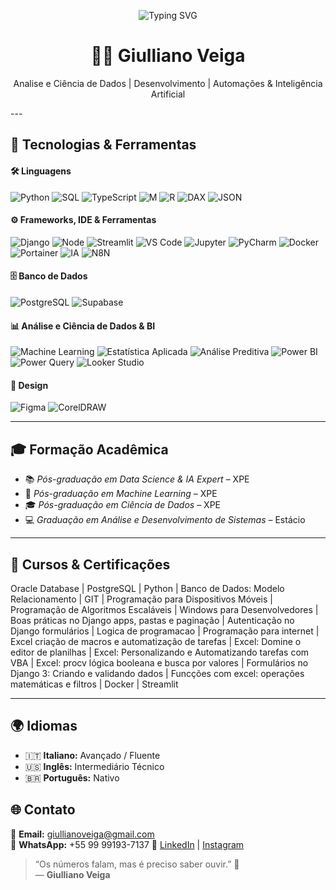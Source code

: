 <p align="center">
  <img src="https://readme-typing-svg.demolab.com?font=Fira+Code&pause=1000&color=22D3EE&center=true&vCenter=true&width=435&lines=Ol%C3%A1%2C+sou+o+Giulliano+Veiga;Ci%C3%AAncia+de+Dados+%7C+IA+%7C+Automa%C3%A7%C3%B5es" alt="Typing SVG" />
</p>

<h1 align="center">👨‍💻 Giulliano Veiga</h1>
<p align="center">
Analise e Ciência de Dados | Desenvolvimento | Automações & Inteligência Artificial
</p>
---

## 🚀 Tecnologias & Ferramentas

#### 🛠️ Linguagens
![Python](https://img.shields.io/badge/Python-336791?style=for-the-badge&logo=python&logoColor=white)
![SQL](https://img.shields.io/badge/SQL-336791?style=for-the-badge&logo=postgresql&logoColor=white)
![TypeScript](https://img.shields.io/badge/TypeScript-336791?style=for-the-badge&logo=typescript&logoColor=black)
![M](https://img.shields.io/badge/M-336791?style=for-the-badge&logo=microsoft&logoColor=white)
![R](https://img.shields.io/badge/R-336791?style=for-the-badge&logo=r&logoColor=white)
![DAX](https://img.shields.io/badge/DAX-336791?style=for-the-badge&logo=powerbi&logoColor=black)
![JSON](https://img.shields.io/badge/JSON-336791?style=for-the-badge&logo=json&logoColor=white)

#### ⚙️ Frameworks, IDE & Ferramentas
![Django](https://img.shields.io/badge/Django-336791?style=for-the-badge&logo=django&logoColor=white)
![Node](https://img.shields.io/badge/Node-336791?style=for-the-badge&logo=node&logoColor=white)
![Streamlit](https://img.shields.io/badge/Streamlit-336791?style=for-the-badge&logo=Streamlit&logoColor=white)
![VS Code](https://img.shields.io/badge/VSCode-336791?style=for-the-badge&logo=visualstudiocode&logoColor=white)
![Jupyter](https://img.shields.io/badge/Jupyter-336791?style=for-the-badge&logo=jupyter&logoColor=white)
![PyCharm](https://img.shields.io/badge/PyCharm-336791?style=for-the-badge&logo=pycharm&logoColor=white)
![Docker](https://img.shields.io/badge/Docker-336791?style=for-the-badge&logo=docker&logoColor=white)
![Portainer](https://img.shields.io/badge/Portainer-336791?style=for-the-badge&logo=portainer&logoColor=white)
![IA](https://img.shields.io/badge/IA-336791?style=for-the-badge&logo=openai&logoColor=white)
![N8N](https://img.shields.io/badge/N8N-336791?style=for-the-badge&logo=n8n&logoColor=white)

#### 🗄️ Banco de Dados
![PostgreSQL](https://img.shields.io/badge/PostgreSQL-336791?style=for-the-badge&logo=postgresql&logoColor=white)
![Supabase](https://img.shields.io/badge/Supabase-336791?style=for-the-badge&logo=supabase&logoColor=white)

#### 📊 Análise e Ciência de Dados & BI
![Machine Learning](https://img.shields.io/badge/Machine%20Learning-336791?style=for-the-badge&logo=tensorflow&logoColor=white)
![Estatística Aplicada](https://img.shields.io/badge/Estatística-336791?style=for-the-badge&logo=apachespark&logoColor=white)
![Análise Preditiva](https://img.shields.io/badge/Análise%20Preditiva-336791?style=for-the-badge&logo=scikitlearn&logoColor=white)
![Power BI](https://img.shields.io/badge/Power%20BI-336791?style=for-the-badge&logo=powerbi&logoColor=black)
![Power Query](https://img.shields.io/badge/Power%20Query-336791?style=for-the-badge&logo=microsoft&logoColor=white)
![Looker Studio](https://img.shields.io/badge/Looker%20Studio-336791?style=for-the-badge&logo=looker&logoColor=white)

#### 🎨 Design
![Figma](https://img.shields.io/badge/Figma-336791?style=for-the-badge&logo=figma&logoColor=white)
![CorelDRAW](https://img.shields.io/badge/CorelDRAW-336791?style=for-the-badge&logo=coreldraw&logoColor=white)

---

## 🎓 Formação Acadêmica

- 📚 *Pós-graduação em Data Science & IA Expert* – XPE 
- 🤖 *Pós-graduação em Machine Learning* – XPE  
- 🎓 *Pós-graduação em Ciência de Dados* – XPE  
- 💻 *Graduação em Análise e Desenvolvimento de Sistemas* – Estácio

---

## 📘 Cursos & Certificações

Oracle Database | PostgreSQL | Python | Banco de Dados: Modelo Relacionamento | GIT | Programação para Dispositivos Móveis | Programação de Algoritmos Escaláveis | Windows para Desenvolvedores | Boas práticas no Django apps, pastas e paginação | Autenticação no Django formulários | Logica de programacao | Programação para internet | Excel criação de macros e automatização de tarefas | Excel: Domine o editor de planilhas | Excel: Personalizando e Automatizando tarefas com VBA | Excel: procv lógica booleana e busca por valores | Formulários no Django 3: Criando e validando dados | Funcções com excel: operações matemáticas e filtros | Docker | Streamlit

---

## 🌍 Idiomas

- 🇮🇹 **Italiano:** Avançado / Fluente  
- 🇺🇸 **Inglês:** Intermediário Técnico  
- 🇧🇷 **Português:** Nativo

## 🌐 Contato


  📧 **Email:** giullianoveiga@gmail.com  
  📱 **WhatsApp:** +55 99 99193-7137
  🔗 [LinkedIn](https://www.linkedin.com/in/giulliano-veiga) | [Instagram](https://www.instagram.com/giullianoveiga)

> “Os números falam, mas é preciso saber ouvir.” 🚀  
> — **Giulliano Veiga**
